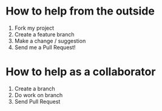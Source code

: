 # How to help from the outside
1. Fork my project
2. Create a feature branch
2. Make a change / suggestion
3. Send me a Pull Request!

# How to help as a collaborator
1. Create a branch
2. Do work on branch
3. Send Pull Request